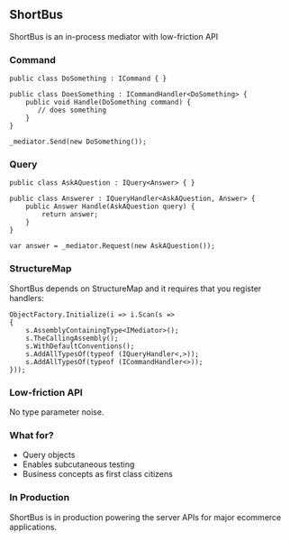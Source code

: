 ## ShortBus
ShortBus is an in-process mediator with low-friction API

### Command

    public class DoSomething : ICommand { }

    public class DoesSomething : ICommandHandler<DoSomething> {
        public void Handle(DoSomething command) {
           // does something
        }
    }

    _mediator.Send(new DoSomething());



### Query
    public class AskAQuestion : IQuery<Answer> { }

    public class Answerer : IQueryHandler<AskAQuestion, Answer> {
        public Answer Handle(AskAQuestion query) {			
            return answer;
        }
    }

    var answer = _mediator.Request(new AskAQuestion());
    
### StructureMap
ShortBus depends on StructureMap and it requires that you register 
handlers:

    ObjectFactory.Initialize(i => i.Scan(s =>
    {
        s.AssemblyContainingType<IMediator>();
        s.TheCallingAssembly();
        s.WithDefaultConventions();
        s.AddAllTypesOf(typeof (IQueryHandler<,>));
        s.AddAllTypesOf(typeof (ICommandHandler<>));
    }));	

### Low-friction API
No type parameter noise.

### What for?

* Query objects
* Enables subcutaneous testing
* Business concepts as first class citizens

### In Production
ShortBus is in production powering the server APIs for major ecommerce applications.
